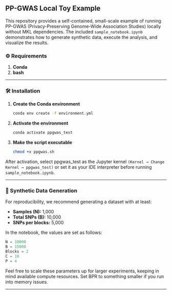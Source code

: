 ## PP-GWAS Local Toy Example

This repository provides a self-contained, small-scale example of running PP-GWAS (Privacy-Preserving Genome-Wide Association Studies) locally without MKL dependencies. The included `sample_notebook.ipynb` demonstrates how to generate synthetic data, execute the analysis, and visualize the results.


### ⚙️ Requirements

1. **Conda** 
2. **bash** 

---

### 🛠 Installation

1. **Create the Conda environment**

   ```bash
   conda env create -f environment.yml
   ```

2. **Activate the environment**

   ```bash
   conda activate ppgwas_test
   ```

3. **Make the script executable**

   ```bash
   chmod +x ppgwas.sh
   ```

After activation, select ppgwas_test as the Jupyter kernel `(Kernel → Change Kernel → ppgwas_test)` or set it as your IDE interpreter before running `sample_notebook.ipynb`. 

---


### 🔧 Synthetic Data Generation

For reproducibility, we recommend generating a dataset with at least:

* **Samples (N):** 1,000
* **Total SNPs (B):** 10,000
* **SNPs per blocks:** 5,000

In the notebook, the values are set as follows:

```python
N = 10000      
B = 15000     
Blocks = 2    
C = 10        
P = 4         
```

Feel free to scale these parameters up for larger experiments, keeping in mind available compute resources. Set BPR to something smaller if you run into memory issues.

---
